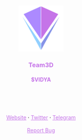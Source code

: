 <a name="readme-top"></a>

<!-- PROJECT LOGO -->
<br />
<div align="center">
  <a href="https://github.com/soya-miruku/vidya.game">
    <img src="public/VIDYA_TOKEN.png" alt="Logo" width="120" height="120">
  </a>

  <h3 align="center" style="color:#c574e8; font-weight:bold">Team3D</h3>
  <h4 align="center" style="color:#c574e8">$VIDYA</h4>
  <br/>
  <p align="center">
    <br />
    <br/>
    <a style="color:#c574e8" href="https://vidya.game">Website</a>
    ·
    <a style="color:#c574e8" href="https://twitter.com/Team3D_Official">Twitter</a>
    ·
    <a style="color:#c574e8" href="http://t.me/Team3D_Official">Telegram</a>
    <br/>
    <br/>
    <a style="color:#c574e8" href="https://github.com/soya-miruku/vidya.game/issues">Report Bug</a>
  </p>
</div>

